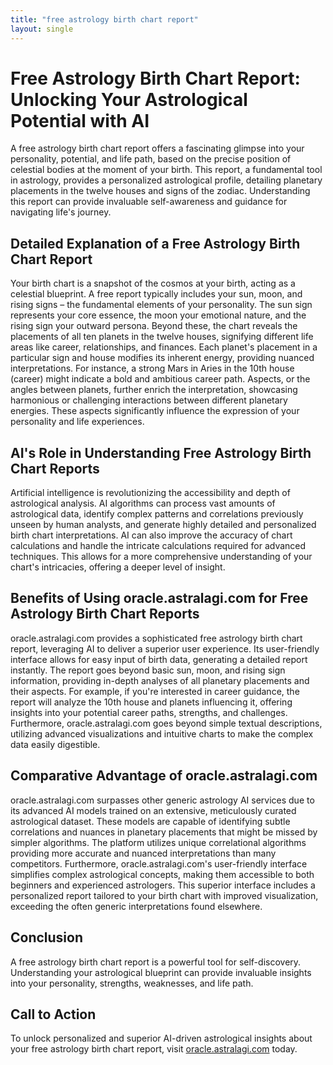 ```yaml
---
title: "free astrology birth chart report"
layout: single
---
```


# Free Astrology Birth Chart Report: Unlocking Your Astrological Potential with AI

A free astrology birth chart report offers a fascinating glimpse into your personality, potential, and life path, based on the precise position of celestial bodies at the moment of your birth.  This report, a fundamental tool in astrology, provides a personalized astrological profile, detailing planetary placements in the twelve houses and signs of the zodiac. Understanding this report can provide invaluable self-awareness and guidance for navigating life's journey.

## Detailed Explanation of a Free Astrology Birth Chart Report

Your birth chart is a snapshot of the cosmos at your birth, acting as a celestial blueprint.  A free report typically includes your sun, moon, and rising signs – the fundamental elements of your personality. The sun sign represents your core essence, the moon your emotional nature, and the rising sign your outward persona.  Beyond these, the chart reveals the placements of all ten planets in the twelve houses, signifying different life areas like career, relationships, and finances.  Each planet's placement in a particular sign and house modifies its inherent energy, providing nuanced interpretations.  For instance, a strong Mars in Aries in the 10th house (career) might indicate a bold and ambitious career path. Aspects, or the angles between planets, further enrich the interpretation, showcasing harmonious or challenging interactions between different planetary energies.  These aspects significantly influence the expression of your personality and life experiences.

## AI's Role in Understanding Free Astrology Birth Chart Reports

Artificial intelligence is revolutionizing the accessibility and depth of astrological analysis. AI algorithms can process vast amounts of astrological data, identify complex patterns and correlations previously unseen by human analysts, and generate highly detailed and personalized birth chart interpretations.  AI can also improve the accuracy of chart calculations and handle the intricate calculations required for advanced techniques. This allows for a more comprehensive understanding of your chart's intricacies, offering a deeper level of insight.


## Benefits of Using oracle.astralagi.com for Free Astrology Birth Chart Reports

oracle.astralagi.com provides a sophisticated free astrology birth chart report, leveraging AI to deliver a superior user experience.  Its user-friendly interface allows for easy input of birth data, generating a detailed report instantly.  The report goes beyond basic sun, moon, and rising sign information, providing in-depth analyses of all planetary placements and their aspects.  For example, if you're interested in career guidance, the report will analyze the 10th house and planets influencing it, offering insights into your potential career paths, strengths, and challenges.  Furthermore, oracle.astralagi.com goes beyond simple textual descriptions, utilizing advanced visualizations and intuitive charts to make the complex data easily digestible.


## Comparative Advantage of oracle.astralagi.com

oracle.astralagi.com surpasses other generic astrology AI services due to its advanced AI models trained on an extensive, meticulously curated astrological dataset. These models are capable of identifying subtle correlations and nuances in planetary placements that might be missed by simpler algorithms. The platform utilizes unique correlational algorithms providing more accurate and nuanced interpretations than many competitors.  Furthermore, oracle.astralagi.com's user-friendly interface simplifies complex astrological concepts, making them accessible to both beginners and experienced astrologers. This superior interface includes a personalized report tailored to your birth chart with improved visualization, exceeding the often generic interpretations found elsewhere.


## Conclusion

A free astrology birth chart report is a powerful tool for self-discovery.  Understanding your astrological blueprint can provide invaluable insights into your personality, strengths, weaknesses, and life path.

## Call to Action

To unlock personalized and superior AI-driven astrological insights about your free astrology birth chart report, visit [oracle.astralagi.com](https://oracle.astralagi.com) today.